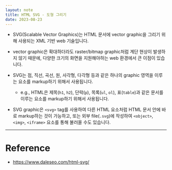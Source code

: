 ```yaml
---
layout: note
title: HTML SVG - 도형 그리기
date: 2023-08-23
---
```





- SVG(Scalable Vector Graphics)는 HTML 문서에 vector graphic을 그리기 위해 사용되는 XML 기반 web 기술입니다.
- vector graphic은 확대하더라도 raster/bitmap graphic처럼 계단 현상이 발생하지 않기 때문에, 다양한 크기의 화면을 지원해야하는 web 환경에서 큰 이점이 있습니다.

- SVG는 점, 직선, 곡선, 원, 사각형, 다각형 등과 같은 하나의 graphic 영역을 이루는 요소를 markup하기 위해서 사용됩니다.
    - e.g., HTML은 제목(`h1`, `h2`), 단락(`p`), 목록(`ul`, `ol`), 표(`table`)과 같은 문서를 이루는 요소를 markup하기 위해서 사용됩니다.

- SVG graphic은 `<svg>` tag를 사용하여 다른 HTML 요소처럼 HTML 문서 안에 바로 markup하는 것이 가능하고, 또는 외부 file(`.svg`)에 작성하여 `<object>`, `<img>`, `<iframe>` 요소를 통해 불러올 수도 있습니다.




---




# Reference

- <https://www.daleseo.com/html-svg/>
